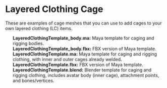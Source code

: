 # Layered Clothing Cage

These are examples of cage meshes that you can use to add cages to your own layered clothing (LC) items.

<ul style="list-style-type:none;">
  <li><b>LayeredClothingTemplate_body.ma:</b> Maya template for caging and rigging bodies.</li>
  <li><b>LayeredClothingTemplate_body.fbx:</b> FBX version of Maya template.</li>
  <li><b>LayeredClothingTemplate.ma:</b> Maya template for caging and rigging clothing, with inner and outer cages already welded.</li>
  <li><b>LayeredClothingTemplate.fbx:</b> FBX version of Maya template.</li>
  <li><b>LayeredClothingTemplate.blend:</b> Blender template for caging and rigging clothing, includes avatar body (inner cage), attachment points, and bones/vertices.</li>
 </ul>

